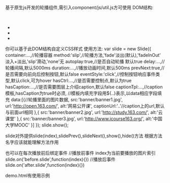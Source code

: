 基于原生js开发的轮播组件,需引入component/js/util.js方可使用
DOM结构:
	<div class="m-sld">
		<div class="img">
			<a target="_blank" class="slide active">
				<img/>
			</a>
			<a target="_blank" class="slide">
				<img/>
			</a>
		</div>
		<a target="_blank" class="caption"> <!-- 可选 -->
			<!-- 自定义模板 -->
		</a>
		<div class="ctrl">  <!-- 可选 -->
			<ul>
				<li></li>
				<li></li>
				<li></li>
			</ul>
		</div>
		<a class="prev"></a> <!-- 可选 -->
		<a class="next"></a>
	</div>
	你可以基于此DOM结构自定义CSS样式
使用方法:
	var slide = new Slide({
		container:...,//轮播容器
		method:'slip',//轮播方法,'fade'淡出(默认),'fadeInOut' 淡入+淡出,'slip'滑动,'none'无
		autoplay:true,//是否自动轮播 默认true
		delay:...,//轮播间隔,默认5000ms
		duration:...,//播放动画时间,默认500ms
		prevNext:true,//是否需要向前向后控制按钮,默认false
		eventStyle:'click',//控制按钮响应事件类型,默认click,可为hover
		hasCtrl:...,//是否需要控制点,默认为true
		hasCaption:...,//是否需要图层上介绍caption,默认false
		captionTpl:...,//caption模板,hasCaption为true时必须,
			//模板内填充字段用${..}表示,以data相应字段填充
		data:[{//轮播里面的图片数据,
			src:'banner/banner1.jpg',
			url:'http://open.163.com/',
			alt:'网易公开课',
			captionUrl:'..'//caption上的url,默认与前面url相同
		},{
			src:'banner/banner2.jpg',
			url:'http://study.163.com/',
			alt:'云课堂'
		},{
			src:'banner/banner3.jpg',
			url:'http://www.icourse163.org/',
			alt:'中国大学MOOC'
		}]
	});
	slide.show();

slide对外提供slide(index),slidePrev(),slideNext(),show(),hide()方法
根据方法名字应该就能理解方法作用

也可以在每次播放前后绑定事件
//播放前事件 index为当前要播放的图片索引
slide.on('before.slide',function(index){})
//播放后事件
slide.on('after.slide',function(index){})

demo.html有使用示例